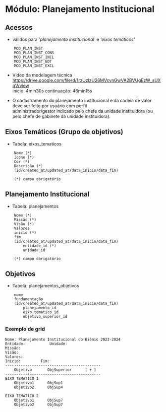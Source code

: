 #   Módulo: Planejamento Institucional

##  Acessos  
-   válidos para *'planejamento institucional'* e *'eixos temáticos'*
~~~
    MOD_PLAN_INST
    MOD_PLAN_INST_CONS
    MOD_PLAN_INST_INCL
    MOD_PLAN_INST_EDT
    MOD_PLAN_INST_EXCL
~~~

-   Video da modelagem técnica  
    https://drive.google.com/file/d/1rzUzlzU26MVcvnGwVA2BVUgEzW_sUXqV/view  
    início: 4min30s
    continuação: 46min15s

-   O cadastramento do planejamento institucional e da cadeia de valor deve ser feito por usuário com perfil  
    administrador/gestor indicado pelo chefe da unidade instituidora (ou pelo chefe de gabinete da unidade instituidora).

##  Eixos Temáticos (Grupo de objetivos)
-   Tabela: eixos_tematicos
~~~   
    Nome (*)
    Icone (*)
    Cor (*)
    Descrição (*)
    (id/created_at/updated_at/data_inicio/data_fim)

    (*) campo obrigatório
~~~

##  Planejamento Institucional
-   Tabela: planejamentos
~~~
    Nome (*)
    Missão (*)
    Visão (*)
    Valores
    inicio (*)
    fim
    (id/created_at/updated_at/data_inicio/data_fim)
        entidade_id (*)
        unidade_id

    (*) campo obrigatório
~~~

##  Objetivos
-   Tabela: planejamentos_objetivos
~~~
    nome
    fundamentação
    (id/created_at/updated_at/data_inicio/data_fim)
        planejamento_id
        eixo_tematico_id
        objetivo_superior_id
~~~

### Exemplo de grid
~~~
Nome: Planejamento Institucional do Biênio 2023-2024
Entidade:           Unidade:
Missão:
Visão:
Valores:
Inicio:         Fim:
-------------------------------------------
    Objetivo       ObjSuperior      [ + ]
----------+--------------------------------
EIXO TEMATICO 1
    Objetivo1      ObjSup1
    Objetivo2      ObjSup4

EIXO TEMATICO 2
    Objetivo1      ObjSup7
    Objetivo2      ObjSup7
~~~